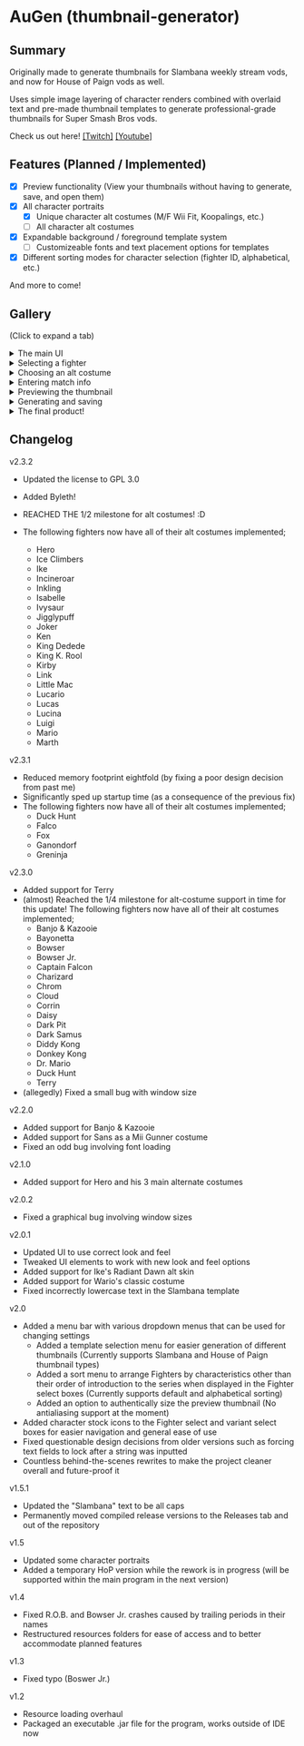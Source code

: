 # AuGen (thumbnail-generator)

## Summary
Originally made to generate thumbnails for Slambana weekly stream vods, and now for House of Paign vods as well.

Uses simple image layering of character renders combined with overlaid text and pre-made thumbnail templates to generate professional-grade thumbnails for Super Smash Bros vods.

Check us out here! [\[Twitch\]](https://www.twitch.tv/crossslashstudios) [\[Youtube\]](https://www.youtube.com/channel/UCtkWBSJDL-KiXGt27LxHWwA)



## Features (Planned / Implemented)

- [x] Preview functionality (View your thumbnails without having to generate, save, and open them)
- [x] All character portraits
  - [x] Unique character alt costumes (M/F Wii Fit, Koopalings, etc.)
  - [ ] All character alt costumes
- [x] Expandable background / foreground template system
  - [ ] Customizeable fonts and text placement options for templates
- [x] Different sorting modes for character selection (fighter ID, alphabetical, etc.)

And more to come!



## Gallery

(Click to expand a tab)

<details>
  <summary>The main UI</summary>

  ![The main UI](https://media.discordapp.net/attachments/533545367816634369/632123136883556371/1.PNG)
</details>

<details>
  <summary>Selecting a fighter</summary>

  ![Selecting a fighter](https://media.discordapp.net/attachments/533545367816634369/632123139593338880/2.PNG)
</details>

<details>
  <summary>Choosing an alt costume</summary>

  ![Selecting an alt costume](https://media.discordapp.net/attachments/533545367816634369/632123142004801557/3.PNG)
</details>

<details>
  <summary>Entering match info</summary>

  ![Entering match info](https://media.discordapp.net/attachments/533545367816634369/632123144752201739/4.PNG)
</details>

<details>
  <summary>Previewing the thumbnail</summary>

  ![Previewing the thumbnail](https://media.discordapp.net/attachments/533545367816634369/632123133855268864/5.PNG)
</details>

<details>
  <summary>Generating and saving</summary>

  ![Generating and saving](https://media.discordapp.net/attachments/533545367816634369/632123134119641088/6.PNG)
</details>

<details>
  <summary>The final product!</summary>

  ![What are you reading these for?](https://media.discordapp.net/attachments/533545367816634369/632125315887398942/7.png)
</details>



## Changelog

v2.3.2

- Updated the license to GPL 3.0
- Added Byleth!

- REACHED THE 1/2 milestone for alt costumes! :D
- The following fighters now have all of their alt costumes implemented;
  - Hero
  - Ice Climbers
  - Ike
  - Incineroar
  - Inkling
  - Isabelle
  - Ivysaur
  - Jigglypuff
  - Joker
  - Ken
  - King Dedede
  - King K. Rool
  - Kirby
  - Link
  - Little Mac
  - Lucario
  - Lucas
  - Lucina
  - Luigi
  - Mario
  - Marth

v2.3.1

- Reduced memory footprint eightfold (by fixing a poor design decision from past me)
- Significantly sped up startup time (as a consequence of the previous fix)
- The following fighters now have all of their alt costumes implemented;
  - Duck Hunt
  - Falco
  - Fox
  - Ganondorf
  - Greninja

v2.3.0

- Added support for Terry
- (almost) Reached the 1/4 milestone for alt-costume support in time for this update!  The following fighters now have all of their alt costumes implemented;
  - Banjo & Kazooie
  - Bayonetta
  - Bowser
  - Bowser Jr.
  - Captain Falcon
  - Charizard
  - Chrom
  - Cloud
  - Corrin
  - Daisy
  - Dark Pit
  - Dark Samus
  - Diddy Kong
  - Donkey Kong
  - Dr. Mario
  - Duck Hunt
  - Terry
- (allegedly) Fixed a small bug with window size

v2.2.0

- Added support for Banjo & Kazooie
- Added support for Sans as a Mii Gunner costume
- Fixed an odd bug involving font loading

v2.1.0

- Added support for Hero and his 3 main alternate costumes

v2.0.2

- Fixed a graphical bug involving window sizes

v2.0.1

- Updated UI to use correct look and feel
- Tweaked UI elements to work with new look and feel options
- Added support for Ike's Radiant Dawn alt skin
- Added support for Wario's classic costume
- Fixed incorrectly lowercase text in the Slambana template

v2.0

- Added a menu bar with various dropdown menus that can be used for changing settings
  - Added a template selection menu for easier generation of different thumbnails (Currently supports Slambana and House of Paign thumbnail types)
  - Added a sort menu to arrange Fighters by characteristics other than their order of introduction to the series when displayed in the Fighter select boxes (Currently supports default and alphabetical sorting)
  - Added an option to authentically size the preview thumbnail (No antialiasing support at the moment)
- Added character stock icons to the Fighter select and variant select boxes for easier navigation and general ease of use
- Fixed questionable design decisions from older versions such as forcing text fields to lock after a string was inputted
- Countless behind-the-scenes rewrites to make the project cleaner overall and future-proof it

v1.5.1

- Updated the "Slambana" text to be all caps
- Permanently moved compiled release versions to the Releases tab and out of the repository

v1.5

- Updated some character portraits
- Added a temporary HoP version while the rework is in progress (will be supported within the main program in the next version)

v1.4

- Fixed R.O.B. and Bowser Jr. crashes caused by trailing periods in their names
- Restructured resources folders for ease of access and to better accommodate planned features

v1.3

- Fixed typo (Boswer Jr.)

v1.2

- Resource loading overhaul
- Packaged an executable .jar file for the program, works outside of IDE now
